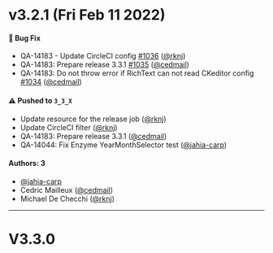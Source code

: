 # v3.2.1 (Fri Feb 11 2022)

#### 🐛 Bug Fix

- QA-14183 - Update CircleCI config [#1036](https://github.com/Jahia/content-editor/pull/1036) ([@rknj](https://github.com/rknj))
- QA-14183: Prepare release 3.3.1 [#1035](https://github.com/Jahia/content-editor/pull/1035) ([@cedmail](https://github.com/cedmail))
- QA-14183: Do not throw error if RichText can not read CKeditor config [#1034](https://github.com/Jahia/content-editor/pull/1034) ([@cedmail](https://github.com/cedmail))

#### ⚠️ Pushed to `3_3_X`

- Update resource for the release job ([@rknj](https://github.com/rknj))
- Update CircleCI filter ([@rknj](https://github.com/rknj))
- QA-14183: Prepare release 3.3.1 ([@cedmail](https://github.com/cedmail))
- QA-14044: Fix Enzyme YearMonthSelector test ([@jahia-carp](https://github.com/jahia-carp))

#### Authors: 3

- [@jahia-carp](https://github.com/jahia-carp)
- Cedric Mailleux ([@cedmail](https://github.com/cedmail))
- Michael De Checchi ([@rknj](https://github.com/rknj))

---

# V3.3.0
